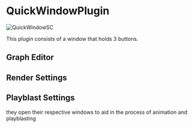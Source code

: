 # QuickWindowPlugin

![QuickWindowSC](https://github.com/user-attachments/assets/aff195a2-8619-4458-bd6d-2af4be81236a)

This plugin consists of a window that holds 3 buttons.

## Graph Editor
## Render Settings
## Playblast Settings

they open their respective windows to aid in the process of animation and playblasting
